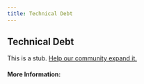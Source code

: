```yaml
---
title: Technical Debt
---
```


## Technical Debt

This is a stub. [Help our community expand it.](https://github.com/freeCodeCamp/guide-articles/tree/master/articles/Agile/Technical-Debt/index.md)

<!-- The article goes here, in GitHub-flavored Markdown. Feel free to add YouTube videos, images, and CodePen/JSBin embeds  -->

#### More Information:
<!-- Please add any articles you think might be helpful to read before writing the article -->


